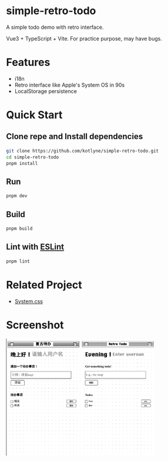 # simple-retro-todo

A simple todo demo with retro interface.

Vue3 + TypeScript + Vite. For practice purpose, may have bugs.

# Features
- i18n
- Retro interface like Apple's System OS in 90s
- LocalStorage persistence

# Quick Start
## Clone repe and Install dependencies
```sh
git clone https://github.com/kotlyne/simple-retro-todo.git
cd simple-retro-todo
pnpm install
```

## Run

```sh
pnpm dev
```

## Build

```sh
pnpm build
```

## Lint with [ESLint](https://eslint.org/)

```sh
pnpm lint
```

# Related Project
- [System.css](https://github.com/sakofchit/system.css)


# Screenshot
<img src="./Screenshot/CN.png" alt="CN" width="200"/>
<img src="./Screenshot/EN.png" alt="EN" width="200"/>